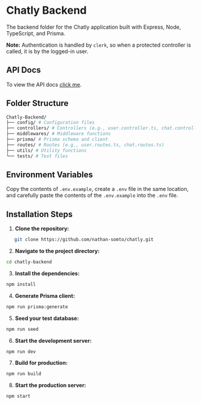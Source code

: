 # Chatly Backend

The backend folder for the Chatly application built with Express, Node, TypeScript, and Prisma.

**Note:**  Authentication is handled by `clerk`, so when a protected controller is called, it is by the logged-in user.

## API Docs

To view the API docs [click me](https://example.com).

## Folder Structure

```bash
Chatly-Backend/
├── config/ # Configuration files
├── controllers/ # Controllers (e.g., user.controller.ts, chat.controller.ts)
├── middlewares/ # Middleware functions
├── prisma/ # Prisma schema and client
├── routes/ # Routes (e.g., user.routes.ts, chat.routes.ts)
├── utils/ # Utility functions
└── tests/ # Test files
```

## Environment Variables

Copy the contents of `.env.example`, create a `.env` file in the same location, and carefully paste the contents of the `.env.example` into the `.env` file.

## Installation Steps

1. **Clone the repository:**
```bash
   git clone https://github.com/nathan-somto/chatly.git
```
2. **Navigate to the project directory:**

```bash
cd chatly-backend
```
3. **Install the dependencies:**

```bash
npm install
```
4. **Generate Prisma client:**

```bash
npm run prisma:generate
```
5. **Seed your test database:**

```bash
npm run seed
```
6. **Start the development server:**

```bash
npm run dev
```
7. **Build for production:**

```bash
npm run build
```
8. **Start the production server:**

```bash
npm start
```